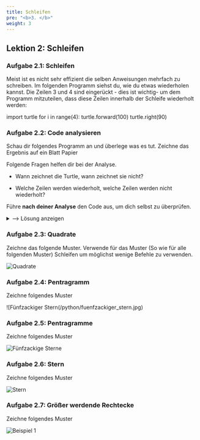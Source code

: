 ```yaml
---
title: Schleifen
pre: "<b>3. </b>"
weight: 3
---
```


## Lektion 2: Schleifen

### Aufgabe 2.1: Schleifen

Meist ist es nicht sehr effizient die selben Anweisungen mehrfach zu schreiben. 
Im folgenden Programm siehst du, wie du etwas wiederholen kannst. Die Zeilen 3 und 4 sind eingerückt - dies ist wichtig- um dem Programm mitzuteilen, dass diese Zeilen innerhalb der Schleife wiederholt werden:


import turtle
for i in range(4):
    turtle.forward(100)
    turtle.right(90)

### Aufgabe 2.2: Code analysieren

Schau dir folgendes Programm an und überlege was es tut. Zeichne das Ergebnis auf ein Blatt Papier

Folgende Fragen helfen dir bei der Analyse.

  * Wann zeichnet die Turtle, wann zeichnet sie nicht?
  
  * Welche Zeilen werden wiederholt, welche Zeilen werden nicht wiederholt?

Führe **nach deiner Analyse** den Code aus, um dich selbst zu überprüfen.

<details>
<summary>--> Lösung anzeigen</summary>

```python
import turtle
import turtle
turtle.penup()
turtle.backward(300)
turtle.pendown()
for i in range(4):
   turtle.forward(100)
   turtle.right(90)
turtle.penup()
turtle.forward(150)
turtle.pendown()
for i in range(4):
   turtle.forward(100)
   turtle.right(90)
```
</details>



### Aufgabe 2.3: Quadrate

Zeichne das folgende Muster. Verwende für das Muster (So wie für alle folgenden Muster) Schleifen um möglichst wenige Befehle zu verwenden.

![Quadrate](/python/quadrate.jpg)

### Aufgabe 2.4: Pentragramm 

Zeichne folgendes Muster

![Fünfzackiger Stern(/python/fuenfzackiger_stern.jpg)


### Aufgabe 2.5: Pentragramme 

Zeichne folgendes Muster

![Fünfzackige Sterne](/python/fuenfzackige_sterne.jpg)

### Aufgabe 2.6: Stern

Zeichne folgendes Muster

![Stern](/python/viele_zacken.jpg)

### Aufgabe 2.7: Größer werdende Rechtecke

Zeichne folgendes Muster

![Beispiel 1](/python/rechtecke.jpg)

